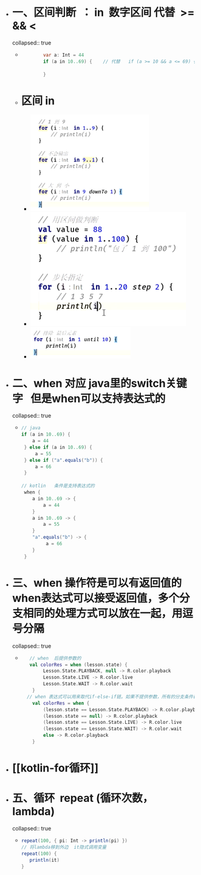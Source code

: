 - # 一、区间判断  ： in  数字区间 代替  >= && <
  collapsed:: true
	- ```java
	          var a: Int = 44
	          if (a in 10..69) {    // 代替   if (a >= 10 && a <= 69) {
	         
	          }
	  ```
	- # 区间 in
		- ![image.png](../assets/image_1690208611107_0.png)
		- ![image.png](../assets/image_1690208659862_0.png)
		- ![image.png](../assets/image_1690208737750_0.png)
- # 二、when 对应 java里的switch关键字   但是when可以支持表达式的
  collapsed:: true
	- ```java
	  // java
	  if (a in 10..69) {
	      a = 44
	   } else if (a in 10..69) {
	       a = 55
	   } else if ("a".equals("b")) {
	       a = 66
	   }
	   
	  // kotlin   条件是支持表达式的
	   when {
	      a in 10..69 -> {
	          a = 44
	      }
	      a in 10..69 -> {
	          a = 55
	      }
	      "a".equals("b") -> {
	           a = 66
	      }
	   }
	  ```
- # 三、when 操作符是可以有返回值的  when表达式可以接受返回值，多个分支相同的处理方式可以放在一起，用逗号分隔
  collapsed:: true
	- ```kotlin
	     // when  后提供参数的   
	     val colorRes = when (lesson.state) {
	          Lesson.State.PLAYBACK, null -> R.color.playback
	          Lesson.State.LIVE -> R.color.live
	          Lesson.State.WAIT -> R.color.wait
	      }
	    // when 表达式可以用来取代if-else-if链。如果不提供参数，所有的分支条件都是布尔表达式
	      val colorRes = when {
	          (lesson.state == Lesson.State.PLAYBACK) -> R.color.playback
	          (lesson.state == null) -> R.color.playback
	          (lesson.state == Lesson.State.LIVE) -> R.color.live
	          (lesson.state == Lesson.State.WAIT) -> R.color.wait
	          else -> R.color.playback
	      }
	  ```
- # [[kotlin-for循环]]
- # 五、循环  repeat (循环次数，lambda)
  collapsed:: true
	- ```java
	  repeat(100, { pi: Int -> println(pi) })
	  // 将lambda移到外边  it隐式调用变量
	  repeat(100) { 
	     println(it) 
	  }
	  ```